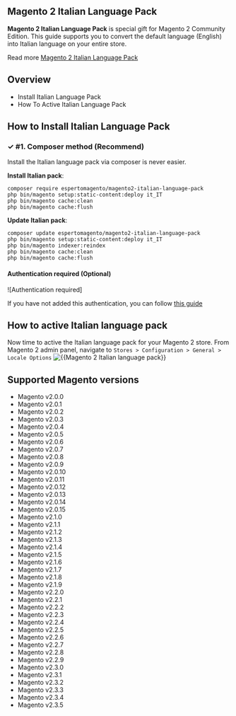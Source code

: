 ## Magento 2 Italian Language Pack

**Magento 2 Italian Language Pack** is special gift for Magento 2 Community Edition. This guide supports you to convert the default language (English) into Italian language on your entire store.

Read more [Magento 2 Italian Language Pack](https://www.espertomagent.it/shop/estensioni-magento-2/traduzioni-lingua-italiano-magento-2/)


## Overview

- Install Italian Language Pack
- How To Active Italian Language Pack

## How to Install Italian Language Pack

### ✓ #1. Composer method (Recommend)
Install the Italian language pack via composer is never easier.

**Install Italian pack**:

```
composer require espertomagento/magento2-italian-language-pack
php bin/magento setup:static-content:deploy it_IT
php bin/magento cache:clean
php bin/magento cache:flush

```


**Update  Italian pack**:

```
composer update espertomagento/magento2-italian-language-pack
php bin/magento setup:static-content:deploy it_IT
php bin/magento indexer:reindex
php bin/magento cache:clean
php bin/magento cache:flush

```

#### Authentication required (Optional)

![Authentication required]

If you have not added this authentication, you can follow [this guide](http://devdocs.magento.com/guides/v2.0/install-gde/prereq/connect-auth.html)

## How to active Italian language pack

Now time to active the Italian language pack for your Magento 2 store. From Magento 2 admin panel, navigate to `Stores > Configuration > General > Locale Options`
![{{Magento 2 Italian language pack}}](https://www.espertomagent.it/media/languagepack.png)


<!-- ## Translation process of Italian Language Pack
![process](http://progressed.io/bar/90) -->


## Supported Magento versions

- Magento v2.0.0
- Magento v2.0.1
- Magento v2.0.2
- Magento v2.0.3
- Magento v2.0.4
- Magento v2.0.5
- Magento v2.0.6
- Magento v2.0.7
- Magento v2.0.8
- Magento v2.0.9
- Magento v2.0.10
- Magento v2.0.11
- Magento v2.0.12
- Magento v2.0.13
- Magento v2.0.14
- Magento v2.0.15
- Magento v2.1.0
- Magento v2.1.1
- Magento v2.1.2
- Magento v2.1.3
- Magento v2.1.4
- Magento v2.1.5
- Magento v2.1.6
- Magento v2.1.7
- Magento v2.1.8
- Magento v2.1.9
- Magento v2.2.0
- Magento v2.2.1
- Magento v2.2.2
- Magento v2.2.3
- Magento v2.2.4
- Magento v2.2.5
- Magento v2.2.6
- Magento v2.2.7
- Magento v2.2.8
- Magento v2.2.9
- Magento v2.3.0
- Magento v2.3.1
- Magento v2.3.2
- Magento v2.3.3
- Magento v2.3.4
- Magento v2.3.5
